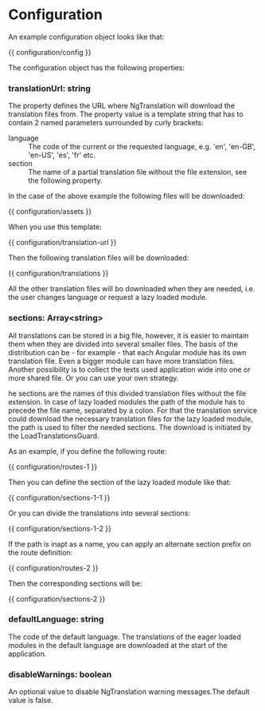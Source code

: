 <!-- ======================================================================
--- Search engine
title:          Configuration
keywords:       configuration
description:    Configuration of ng-translation.
--- Menu system
order:          20
text:           Configuration
hidden:         false
umbel:          false
--- Page properties
id:             
document:       
layout:         layout-2-left
$-left:         #side-menu
searchable:     true
--- Side menu
side-menu-root:     /documentation
side-menu-header:   Documentation
side-menu-top:      Installation
side-menu-depth:    2
======================================================================= -->

# Configuration

An example configuration object looks like that:

{{ configuration/config }}

The configuration object has the following properties:

### translationUrl: <span class="data-type">string</span>

The property defines the URL where NgTranslation will download the translation
files from. The property value is a template string that has to contain 2
named parameters surrounded by curly brackets:

<dl>
  <dt>language</dt>
  <dd>The code of the current or the requested language, e.g. 'en', 'en-GB',
    'en-US', 'es', 'fr' etc.</dd>
  <dt>section</dt>
  <dd>The name of a partial translation file without the file extension, see
    the following property.</dd>
</dl>

In the case of the above example the following files will be downloaded:

{{ configuration/assets }}

When you use this template:

{{ configuration/translation-url }}

Then the following translation files will be downloaded:

{{ configuration/translations }}

All the other translation files will bo downloaded when they are needed,
i.e. the user changes language or request a lazy loaded module.

### sections: <span class="data-type">Array&lt;string></span>

All translations can be stored in a big file, however, it is easier to maintain
them when they are divided into several smaller files. The basis of the
distribution can be - for example - that each Angular module has its own
translation file. Even a bigger module can have more translation files. Another
possibility is to collect the texts used application wide into one or more shared
file. Or you can use your own strategy.

he sections are the names of this divided translation files without the file
extension. In case of lazy loaded modules the path of the module has to
precede the file name, separated by a colon. For that the translation service
could download the necessary translation files for the lazy loaded module,
the path is used to filter the needed sections. The download is initiated by
the LoadTranslationsGuard.

As an example, if you define the following route:

{{ configuration/routes-1 }}

Then you can define the section of the lazy loaded module like that:

{{ configuration/sections-1-1 }}

Or you can divide the translations into several sections:

{{ configuration/sections-1-2 }}

If the path is inapt as a name, you can apply an alternate section prefix on
the route definition:

{{ configuration/routes-2 }}

Then the corresponding sections will be:

{{ configuration/sections-2 }}

### defaultLanguage: <span class="data-type">string</span>

The code of the default language. The translations of the eager loaded modules
in the default language are downloaded at the start of the application.

### disableWarnings: <span class="data-type">boolean</span>

An optional value to disable NgTranslation warning messages.The default
value is false.
